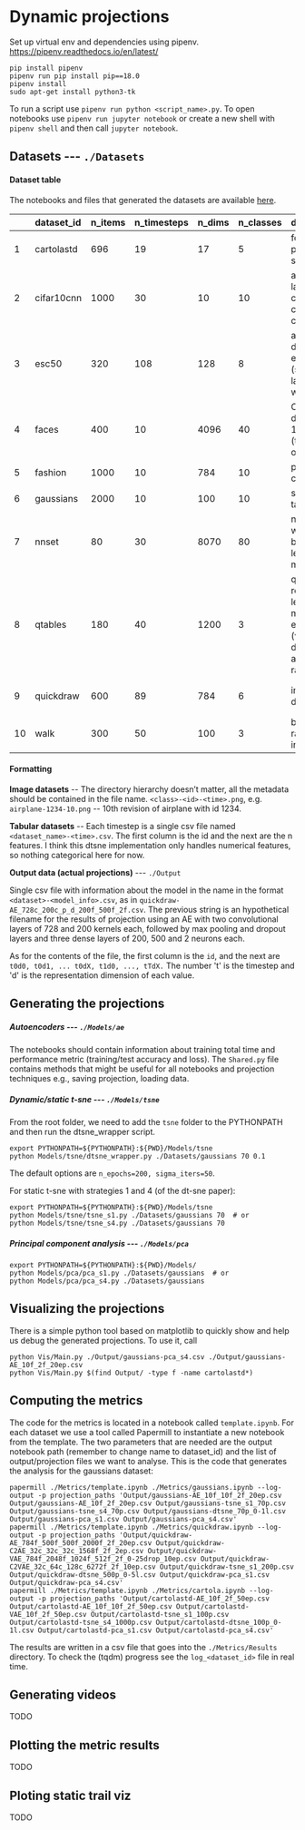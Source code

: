 # Dynamic projections

Set up virtual env and dependencies using pipenv.
https://pipenv.readthedocs.io/en/latest/
```
pip install pipenv
pipenv run pip install pip==18.0
pipenv install
sudo apt-get install python3-tk
```
To run a script use `pipenv run python <script_name>.py`. To open notebooks use `pipenv run jupyter notebook` or create a new shell with `pipenv shell` and then call `jupyter notebook`.

## Datasets ---  `./Datasets`

#### Dataset table

The notebooks and files that generated the datasets are available [here](https://drive.google.com/drive/folders/1MXJK2mqH015pAohuBawVIQeqgB38JAsy?usp=sharing).

|    | dataset_id | n_items | n_timesteps | n_dims | n_classes | data_type                                                                                         | source              |
|:---|:-----------|:--------|:------------|:-------|:----------|:--------------------------------------------------------------------------------------------------|:--------------------|
| 1  | cartolastd | 696     | 19          | 17     | 5         | football player statistics                                                                        | globo cartola       |
| 2  | cifar10cnn | 1000    | 30          | 10     | 10        | activations of last layer of a cnn classifying cifar10                                            | -                   |
| 3  | esc50      | 320     | 108         | 128    | 8         | audioclips of different events (sirens, laughing, wind, etc)                                      | K. J. Piczak        |
| 4  | faces      | 400     | 10          | 4096   | 40        | Olivetti faces data-set with 10 photos (timesteps) of 40 people                                   | AT&T                |
| 5  | fashion    | 1000    | 10          | 784    | 10        | photos of clothing                                                                                | -                   |
| 6  | gaussians  | 2000    | 10          | 100    | 10        | synthetic, tabular                                                                                | dt-sne paper        |
| 7  | nnset      | 80      | 30          | 8070   | 80        | neural net weights and biases learning mnist                                                      | -                   |
| 8  | qtables    | 180     | 40          | 1200   | 3         | qtables from reinforcement learning a mountain environment (varying discounts and learning rates) | -                   |
| 9  | quickdraw  | 600     | 89          | 784    | 6         | images, drawings                                                                                  | google quick, draw! |
| 10 | walk       | 300     | 50          | 100    | 3         | biased random walks in 100d                                                                       | -                   |


#### Formatting

**Image datasets** -- The directory hierarchy doesn’t matter, all the metadata should be contained in the file name. `<class>-<id>-<time>.png`, e.g. `airplane-1234-10.png` -- 10th revision of airplane with id 1234.

**Tabular datasets** -- Each timestep is a single csv file named `<dataset_name>-<time>.csv`. The first column is the id and the next are the n features. I think this dtsne implementation only handles numerical features, so nothing categorical here for now.

**Output data (actual projections)** --- `./Output`

Single csv file with information about the model in the name in the format `<dataset>-<model_info>.csv`, as in `quickdraw-AE_728c_200c_p_d_200f_500f_2f.csv`. The previous string is an hypothetical filename for the results of projection using an AE with two convolutional layers of 728 and 200 kernels each, followed by max pooling and dropout layers and three dense layers of 200, 500 and 2 neurons each.

As for the contents of the file, the first column is the `id`, and the next are `t0d0, t0d1, ... t0dX, t1d0, ..., tTdX.` The number 't' is the timestep and 'd' is the representation dimension of each value.

## Generating the projections

##### Autoencoders ---  `./Models/ae`
The notebooks should contain information about training total time and performance metric (training/test accuracy and loss). The `Shared.py` file contains methods that might be useful for all notebooks and projection techniques e.g., saving projection, loading data.

##### Dynamic/static t-sne ---  `./Models/tsne`

From the root folder, we need to add the `tsne` folder to the PYTHONPATH and then run the dtsne_wrapper script.
```
export PYTHONPATH=${PYTHONPATH}:${PWD}/Models/tsne
python Models/tsne/dtsne_wrapper.py ./Datasets/gaussians 70 0.1
```
The default options are `n_epochs=200, sigma_iters=50`.

For static t-sne with strategies 1 and 4 (of the dt-sne paper):
```
export PYTHONPATH=${PYTHONPATH}:${PWD}/Models/tsne
python Models/tsne/tsne_s1.py ./Datasets/gaussians 70  # or
python Models/tsne/tsne_s4.py ./Datasets/gaussians 70
```

##### Principal component analysis ---  `./Models/pca`
```
export PYTHONPATH=${PYTHONPATH}:${PWD}/Models/
python Models/pca/pca_s1.py ./Datasets/gaussians  # or
python Models/pca/pca_s4.py ./Datasets/gaussians
```

## Visualizing the projections
There is a simple python tool based on matplotlib to quickly show and help us debug the generated projections. To use it, call
```
python Vis/Main.py ./Output/gaussians-pca_s4.csv ./Output/gaussians-AE_10f_2f_20ep.csv
python Vis/Main.py $(find Output/ -type f -name cartolastd*)
```

## Computing the metrics
The code for the metrics is located in a notebook called `template.ipynb`. For each dataset we use a tool called Papermill to instantiate a new notebook from the template. The two parameters that are needed are the output notebook path (remember to change name to dataset_id) and the list of output/projection files we want to analyse. This is the code that generates the analysis for the gaussians dataset:
```
papermill ./Metrics/template.ipynb ./Metrics/gaussians.ipynb --log-output -p projection_paths 'Output/gaussians-AE_10f_10f_2f_20ep.csv Output/gaussians-AE_10f_2f_20ep.csv Output/gaussians-tsne_s1_70p.csv Output/gaussians-tsne_s4_70p.csv Output/gaussians-dtsne_70p_0-1l.csv Output/gaussians-pca_s1.csv Output/gaussians-pca_s4.csv'
papermill ./Metrics/template.ipynb ./Metrics/quickdraw.ipynb --log-output -p projection_paths 'Output/quickdraw-AE_784f_500f_500f_2000f_2f_20ep.csv Output/quickdraw-C2AE_32c_32c_32c_1568f_2f_2ep.csv Output/quickdraw-VAE_784f_2048f_1024f_512f_2f_0-25drop_10ep.csv Output/quickdraw-C2VAE_32c_64c_128c_6272f_2f_10ep.csv Output/quickdraw-tsne_s1_200p.csv Output/quickdraw-dtsne_500p_0-5l.csv Output/quickdraw-pca_s1.csv Output/quickdraw-pca_s4.csv'
papermill ./Metrics/template.ipynb ./Metrics/cartola.ipynb --log-output -p projection_paths 'Output/cartolastd-AE_10f_2f_50ep.csv Output/cartolastd-AE_10f_10f_2f_50ep.csv Output/cartolastd-VAE_10f_2f_50ep.csv Output/cartolastd-tsne_s1_100p.csv Output/cartolastd-tsne_s4_1000p.csv Output/cartolastd-dtsne_100p_0-1l.csv Output/cartolastd-pca_s1.csv Output/cartolastd-pca_s4.csv'
```
The results are written in a csv file that goes into the `./Metrics/Results` directory.
To check the (tqdm) progress see the `log_<dataset_id>` file in real time.

## Generating videos
TODO

## Plotting the metric results
TODO

## Ploting static trail viz
TODO


[cartola_nb]:   https://github.com/EduardoVernier/dynamic-projection-tests/blob/master/cartola.ipynb
[quickdraw_nb]: https://github.com/EduardoVernier/dynamic-projection-tests/blob/master/GenerateImagesFromPaths.ipynb
[fashion_nb]:   https://github.com/EduardoVernier/dynamic-projection-tests/blob/master/fashion.ipynb
